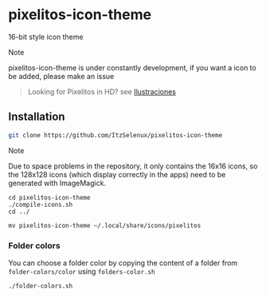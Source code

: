 # pixelitos-icon-theme
16-bit style icon theme
 
>[!note]
> pixelitos-icon-theme is under constantly development, if you want a icon to be added, please make an issue

> Looking for Pixelitos in HD? see [Ilustraciones](https://github.com/itzselenux/ilustraciones-icon-theme)
 
 ## Installation
```bash
git clone https://github.com/ItzSelenux/pixelitos-icon-theme
```

> [!Note]
> Due to space problems in the repository, it only contains the 16x16 icons, so the 128x128 icons (which display correctly in the apps) need to be generated with ImageMagick. 

```
cd pixelitos-icon-theme
./compile-icons.sh
cd ../
```

```
mv pixelitos-icon-theme ~/.local/share/icons/pixelitos
```


### Folder colors

You can choose a folder color by copying the content of a folder from `folder-colors/color` using `folders-color.sh`
```
./folder-colors.sh
```